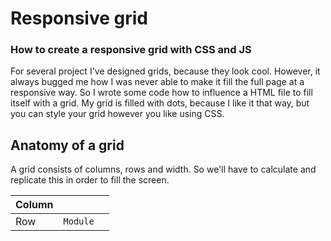 # Responsive grid
### How to create a responsive grid with CSS and JS
For several project I've designed grids, because they look cool. However, it always bugged me how I was never able to make it fill the full page at a responsive way. So I wrote some code how to influence a HTML file to fill itself with a grid. My grid is filled with dots,  because I like it that way, but you can style your grid however you like using CSS.

## Anatomy of a grid
A grid consists of columns, rows and width. So we'll have to calculate and replicate this in order to fill the screen.

| Column| | |
| --- | --- | --- |
| Row | `Module` | |